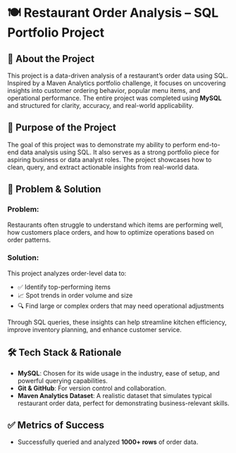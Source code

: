 # 🍽️ Restaurant Order Analysis – SQL Portfolio Project

## 📌 About the Project
This project is a data-driven analysis of a restaurant’s order data using SQL. Inspired by a Maven Analytics portfolio challenge, it focuses on uncovering insights into customer ordering behavior, popular menu items, and operational performance. The entire project was completed using **MySQL** and structured for clarity, accuracy, and real-world applicability.

## 🎯 Purpose of the Project
The goal of this project was to demonstrate my ability to perform end-to-end data analysis using SQL. It also serves as a strong portfolio piece for aspiring business or data analyst roles. The project showcases how to clean, query, and extract actionable insights from real-world data.

## 🧩 Problem & Solution
### Problem:
Restaurants often struggle to understand which items are performing well, how customers place orders, and how to optimize operations based on order patterns.

### Solution:
This project analyzes order-level data to:

- ✅ Identify top-performing items  
- 📈 Spot trends in order volume and size  
- 🔍 Find large or complex orders that may need operational adjustments  

Through SQL queries, these insights can help streamline kitchen efficiency, improve inventory planning, and enhance customer service.

## 🛠️ Tech Stack & Rationale
- **MySQL**: Chosen for its wide usage in the industry, ease of setup, and powerful querying capabilities.  
- **Git & GitHub**: For version control and collaboration.  
- **Maven Analytics Dataset**: A realistic dataset that simulates typical restaurant order data, perfect for demonstrating business-relevant skills.

## ✅ Metrics of Success
- Successfully queried and analyzed **1000+ rows** of order data.
